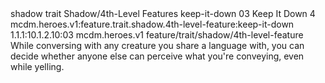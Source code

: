<ability>
  <metadata>
    <class>shadow</class>
    <feature_type>trait</feature_type>
    <file_dpath>Shadow/4th-Level Features</file_dpath>
    <item_id>keep-it-down</item_id>
    <item_index>03</item_index>
    <item_name>Keep It Down</item_name>
    <level>4</level>
    <scc>mcdm.heroes.v1:feature.trait.shadow.4th-level-feature:keep-it-down</scc>
    <scdc>1.1.1:10.1.2.10:03</scdc>
    <source>mcdm.heroes.v1</source>
    <type>feature/trait/shadow/4th-level-feature</type>
  </metadata>
  <effects>
    <effect type="mundane">While conversing with any creature you share a language with, you can decide whether anyone else can perceive what you&apos;re conveying, even while yelling.</effect>
  </effects>
</ability>
